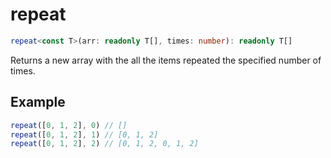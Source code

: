 # repeat

```ts
repeat<const T>(arr: readonly T[], times: number): readonly T[]
```

Returns a new array with the all the items repeated the specified number of times.

## Example

```ts
repeat([0, 1, 2], 0) // []
repeat([0, 1, 2], 1) // [0, 1, 2]
repeat([0, 1, 2], 2) // [0, 1, 2, 0, 1, 2]
```
